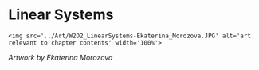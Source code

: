 # Linear Systems

 ````{div} full-width 
 <img src='../Art/W2D2_LinearSystems-Ekaterina_Morozova.JPG' alt='art relevant to chapter contents' width='100%'> 
```` 

*Artwork by Ekaterina Morozova*